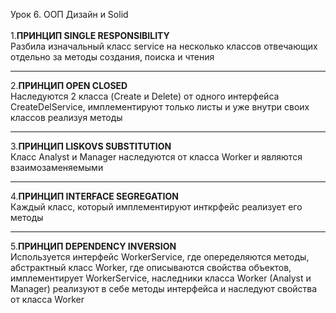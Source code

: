 Урок 6. ООП Дизайн и Solid\
\
1.**ПРИНЦИП SINGLE RESPONSIBILITY**\
Разбила изначальный класс service на несколько классов отвечающих отдельно за методы создания,
поиска и чтения
***
2.**ПРИНЦИП OPEN CLOSED**\
Наследуются 2 класса (Create и Delete) от одного интерфейса CreateDelService, имплементируют только листы
и уже внутри своих классов реализуя методы
***
3.**ПРИНЦИП LISKOVS SUBSTITUTION**\
Класс Analyst и Manager наследуются от класса Worker и являются взаимозаменяемыми
***
4.**ПРИНЦИП INTERFACE SEGREGATION**\
Каждый класс, который имплементируют инткрфейс реализует его методы
***
5.**ПРИНЦИП DEPENDENCY INVERSION**\
Используется интерфейс WorkerService, где опеределяются методы, абстрактный класс Worker, где описываются
свойства объектов, имплементирует WorkerService, наследники класса Worker (Analyst и Manager) реализуют в себе
методы интерфейса и наследуют свойства от класса Worker
